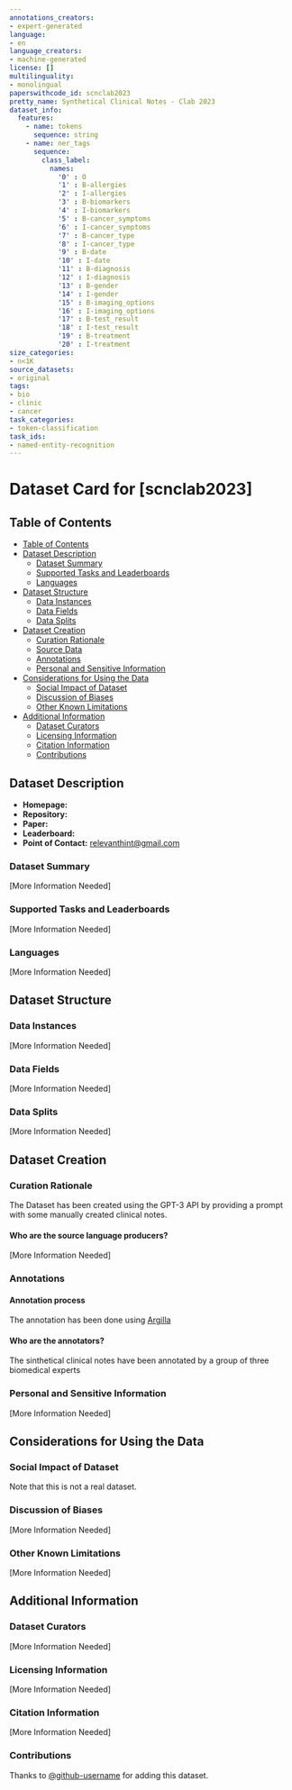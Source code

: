 ```yaml
---
annotations_creators:
- expert-generated
language:
- en
language_creators:
- machine-generated
license: []
multilinguality:
- monolingual
paperswithcode_id: scnclab2023
pretty_name: Synthetical Clinical Notes - Clab 2023
dataset_info:
  features:
    - name: tokens
      sequence: string
    - name: ner_tags
      sequence:
        class_label:
          names:
            '0' : O
            '1' : B-allergies
            '2' : I-allergies
            '3' : B-biomarkers
            '4' : I-biomarkers
            '5' : B-cancer_symptoms
            '6' : I-cancer_symptoms
            '7' : B-cancer_type
            '8' : I-cancer_type
            '9' : B-date
            '10' : I-date
            '11' : B-diagnosis
            '12' : I-diagnosis
            '13' : B-gender
            '14' : I-gender
            '15' : B-imaging_options
            '16' : I-imaging_options
            '17' : B-test_result
            '18' : I-test_result
            '19' : B-treatment
            '20' : I-treatment
size_categories:
- n<1K
source_datasets:
- original
tags:
- bio
- clinic
- cancer
task_categories:
- token-classification
task_ids:
- named-entity-recognition
---
```


# Dataset Card for [scnclab2023]

## Table of Contents
- [Table of Contents](#table-of-contents)
- [Dataset Description](#dataset-description)
  - [Dataset Summary](#dataset-summary)
  - [Supported Tasks and Leaderboards](#supported-tasks-and-leaderboards)
  - [Languages](#languages)
- [Dataset Structure](#dataset-structure)
  - [Data Instances](#data-instances)
  - [Data Fields](#data-fields)
  - [Data Splits](#data-splits)
- [Dataset Creation](#dataset-creation)
  - [Curation Rationale](#curation-rationale)
  - [Source Data](#source-data)
  - [Annotations](#annotations)
  - [Personal and Sensitive Information](#personal-and-sensitive-information)
- [Considerations for Using the Data](#considerations-for-using-the-data)
  - [Social Impact of Dataset](#social-impact-of-dataset)
  - [Discussion of Biases](#discussion-of-biases)
  - [Other Known Limitations](#other-known-limitations)
- [Additional Information](#additional-information)
  - [Dataset Curators](#dataset-curators)
  - [Licensing Information](#licensing-information)
  - [Citation Information](#citation-information)
  - [Contributions](#contributions)

## Dataset Description

- **Homepage:**
- **Repository:**
- **Paper:**
- **Leaderboard:**
- **Point of Contact:** relevanthint@gmail.com

### Dataset Summary

[More Information Needed]

### Supported Tasks and Leaderboards

[More Information Needed]

### Languages

[More Information Needed]

## Dataset Structure

### Data Instances

[More Information Needed]

### Data Fields

[More Information Needed]

### Data Splits

[More Information Needed]

## Dataset Creation

### Curation Rationale

The Dataset has been created using the GPT-3 API by providing a prompt with some manually created clinical notes.


#### Who are the source language producers?

[More Information Needed]

### Annotations

#### Annotation process

The annotation has been done using [Argilla](https://github.com/argilla-io)

#### Who are the annotators?

The sinthetical clinical notes have been annotated by a group of three biomedical experts

### Personal and Sensitive Information

[More Information Needed]

## Considerations for Using the Data

### Social Impact of Dataset

Note that this is not a real dataset.

### Discussion of Biases

[More Information Needed]

### Other Known Limitations

[More Information Needed]

## Additional Information

### Dataset Curators

[More Information Needed]

### Licensing Information

[More Information Needed]

### Citation Information

[More Information Needed]

### Contributions

Thanks to [@github-username](https://github.com/<github-username>) for adding this dataset.